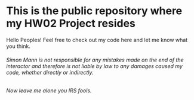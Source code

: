 # This is the public repository where my HW02 Project resides


Hello Peoples! Feel free to check out my code here and let me know what you think. 

###### Simon Mann is not responsible for any mistakes made on the end of the interactor and therefore is not liable by law to any damages caused my code, whether directly or indirectly. 

###### Now leave me alone you IRS fools.

